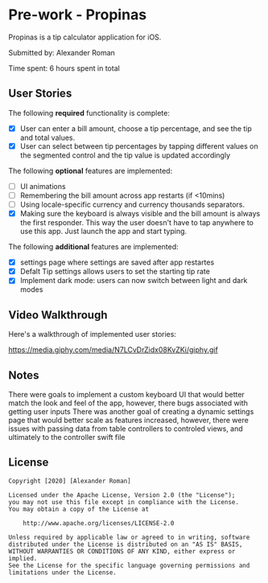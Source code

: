 # Pre-work - Propinas

Propinas is a tip calculator application for iOS.

Submitted by: Alexander Roman

Time spent: 6 hours spent in total

## User Stories

The following **required** functionality is complete:

* [x] User can enter a bill amount, choose a tip percentage, and see the tip and total values.
* [x] User can select between tip percentages by tapping different values on the segmented control and the tip value is updated accordingly

The following **optional** features are implemented:

* [ ] UI animations
* [ ] Remembering the bill amount across app restarts (if <10mins)
* [ ] Using locale-specific currency and currency thousands separators.
* [x] Making sure the keyboard is always visible and the bill amount is always the first responder. This way the user doesn't have to tap anywhere to use this app. Just launch the app and start typing.

The following **additional** features are implemented:

- [x] settings page where settings are saved after app restartes
- [x] Defalt Tip settings allows users to set the starting tip rate 
- [x] Implement dark mode: users can now switch between light and dark modes

## Video Walkthrough

Here's a walkthrough of implemented user stories:

https://media.giphy.com/media/N7LCvDrZidx08KvZKi/giphy.gif

## Notes
There were goals to implement a custom keyboard UI that would better match the look and feel of the app, however, there bugs associated with getting user inputs
There was another goal of creating a dynamic settings page that would better scale as features increased, however, there were issues with passing data from table controllers to controled views, and ultimately to the controller swift file
## License

    Copyright [2020] [Alexander Roman]

    Licensed under the Apache License, Version 2.0 (the "License");
    you may not use this file except in compliance with the License.
    You may obtain a copy of the License at

        http://www.apache.org/licenses/LICENSE-2.0

    Unless required by applicable law or agreed to in writing, software
    distributed under the License is distributed on an "AS IS" BASIS,
    WITHOUT WARRANTIES OR CONDITIONS OF ANY KIND, either express or implied.
    See the License for the specific language governing permissions and
    limitations under the License.

